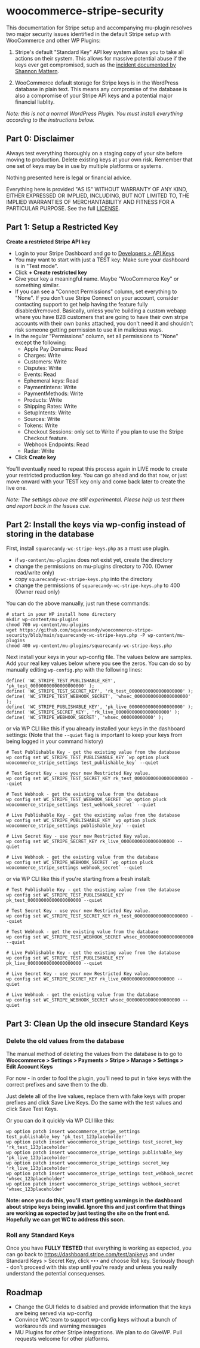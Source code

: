 # woocommerce-stripe-security

This documentation for Stripe setup and accompanying mu-plugin resolves two major security issues identified in the default Stripe setup with WooCommerce and other WP Plugins:

1) Stripe's default "Standard Key" API key system allows you to take all actions on their system. This allows for massive potential abuse if the keys ever get compromised, such as the [incident documented by Shannon Mattern](https://webdesigneracademy.com/my-stripe-account-was-hacked-and-stripe-said-i-have-to-repay-70k/).

2) WooCommerce default storage for Stripe keys is in the WordPress database in plain text. This means any compromise of the database is also a compromise of your Stripe API keys and a potential major financial liablity.

*Note: this is not a normal WordPress Plugin. You must install everything according to the instructions below.*

## Part 0: Disclaimer

Always test everything thoroughly on a staging copy of your site before moving to production.
Delete existing keys at your own risk. Remember that one set of keys may be in use by multiple platforms or systems.

Nothing presented here is legal or financial advice.

Everything here is provided "AS IS" WITHOUT WARRANTY
OF ANY KIND, EITHER EXPRESSED OR IMPLIED, INCLUDING, BUT NOT LIMITED TO,
THE IMPLIED WARRANTIES OF MERCHANTABILITY AND FITNESS FOR A PARTICULAR
PURPOSE. See the full [LICENSE](https://github.com/squarecandy/woocommerce-stripe-security/blob/main/LICENSE).

## Part 1: Setup a Restricted Key

**Create a restricted Stripe API key**

* Login to your Stripe Dashboard and go to [Developers > API Keys](https://dashboard.stripe.com/test/apikeys)
* You may want to start with just a TEST key: Make sure your dashboard is in "Test mode".
* Click **+ Create restricted key**
* Give your key a meaningful name. Maybe "WooCommerce Key" or something similar.
* If you can see a "Connect Permissions" column, set everything to "None". If you don't use Stripe Connect on your account, consider contacting support to get help having the feature fully disabled/removed. Basically, unless you're building a custom webapp where you have B2B customers that are going to have their own stripe accounts with their own banks attached, you don't need it and shouldn't risk someone getting permission to use it in malicious ways.
* In the regular "Permissions" column, set all permissions to "None" except the following:
    * Apple Pay Domains: Read
    * Charges: Write
    * Customers: Write
    * Disputes: Write
    * Events: Read
    * Ephemeral keys: Read
    * PaymentIntens: Write
    * PaymentMethods: Write
    * Products: Write
    * Shipping Rates: Write
    * SetupIntents: Write
    * Sources: Write
    * Tokens: Write
    * Checkout Sessions: only set to Write if you plan to use the Stripe Checkout feature.
    * Webhook Endpoints: Read
    * Radar: Write
* Click **Create key**

You'll eventually need to repeat this process again in LIVE mode to create your restricted production key. You can go ahead and do that now, or just move onward with your TEST key only and come back later to create the live one.

_Note: The settings above are still experimental. Please help us test them and report back in the Issues cue._

## Part 2: Install the keys via wp-config instead of storing in the database

First, install `squarecandy-wc-stripe-keys.php` as a must use plugin.

* if `wp-content/mu-plugins` does not exist yet, create the directory
* change the permissions on mu-plugins directory to 700. (Owner read/write only)
* copy `squarecandy-wc-stripe-keys.php` into the directory
* change the permissions of `squarecandy-wc-stripe-keys.php` to 400 (Owner read only)

You can do the above manually, just run these commands:

```
# start in your WP install home directory
mkdir wp-content/mu-plugins
chmod 700 wp-content/mu-plugins
wget https://github.com/squarecandy/woocommerce-stripe-security/blob/main/squarecandy-wc-stripe-keys.php -P wp-content/mu-plugins
chmod 400 wp-content/mu-plugins/squarecandy-wc-stripe-keys.php
```

Next install your keys in your wp-config file. The values below are samples. Add your real key values below where you see the zeros.
You can do so by manually editing `wp-config.php` with the following lines:

```
define( 'WC_STRIPE_TEST_PUBLISHABLE_KEY', 'pk_test_00000000000000000000' );
define( 'WC_STRIPE_TEST_SECRET_KEY', 'rk_test_00000000000000000000' );
define( 'WC_STRIPE_TEST_WEBHOOK_SECRET', 'whsec_00000000000000000000' );
define( 'WC_STRIPE_PUBLISHABLE_KEY', 'pk_live_00000000000000000000' );
define( 'WC_STRIPE_SECRET_KEY', 'rk_live_00000000000000000000' );
define( 'WC_STRIPE_WEBHOOK_SECRET', 'whsec_000000000000' );
```

or via WP CLI like this if you already installed your keys in the dashboard settings:
(Note that the `--quiet` flag is important to keep your keys from being logged in your command history)

```
# Test Publishable Key - get the existing value from the database
wp config set WC_STRIPE_TEST_PUBLISHABLE_KEY `wp option pluck woocommerce_stripe_settings test_publishable_key` --quiet

# Test Secret Key - use your new Restricted Key value.
wp config set WC_STRIPE_TEST_SECRET_KEY rk_test_00000000000000000000 --quiet

# Test Webhook - get the existing value from the database
wp config set WC_STRIPE_TEST_WEBHOOK_SECRET `wp option pluck woocommerce_stripe_settings test_webhook_secret` --quiet

# Live Publishable Key - get the existing value from the database
wp config set WC_STRIPE_PUBLISHABLE_KEY `wp option pluck woocommerce_stripe_settings publishable_key` --quiet

# Live Secret Key - use your new Restricted Key value.
wp config set WC_STRIPE_SECRET_KEY rk_live_00000000000000000000 --quiet

# Live Webhook - get the existing value from the database
wp config set WC_STRIPE_WEBHOOK_SECRET `wp option pluck woocommerce_stripe_settings webhook_secret` --quiet
```

or via WP CLI like this if you're starting from a fresh install:

```
# Test Publishable Key - get the existing value from the database
wp config set WC_STRIPE_TEST_PUBLISHABLE_KEY pk_test_00000000000000000000 --quiet

# Test Secret Key - use your new Restricted Key value.
wp config set WC_STRIPE_TEST_SECRET_KEY rk_test_00000000000000000000 --quiet

# Test Webhook - get the existing value from the database
wp config set WC_STRIPE_TEST_WEBHOOK_SECRET whsec_00000000000000000000 --quiet

# Live Publishable Key - get the existing value from the database
wp config set WC_STRIPE_TEST_PUBLISHABLE_KEY pk_live_00000000000000000000 --quiet

# Live Secret Key - use your new Restricted Key value.
wp config set WC_STRIPE_SECRET_KEY rk_live_00000000000000000000 --quiet

# Live Webhook - get the existing value from the database
wp config set WC_STRIPE_WEBHOOK_SECRET whsec_00000000000000000000 --quiet
```

## Part 3: Clean Up the old insecure Standard Keys

### Delete the old values from the database

The manual method of deleting the values from the database is to go to  
**Woocommerce > Settings > Payments > Stripe > Manage > Settings > Edit Account Keys**

For now - in order to fool the plugin, you'll need to put in fake keys with the correct prefixes and save them to the db.

Just delete all of the live values, replace them with fake keys with proper prefixes and click Save Live Keys. Do the same with the test values and click Save Test Keys.

Or you can do it quickly via WP CLI like this:

```
wp option patch insert woocommerce_stripe_settings test_publishable_key 'pk_test_123placeholder'
wp option patch insert woocommerce_stripe_settings test_secret_key 'rk_test_123placeholder'
wp option patch insert woocommerce_stripe_settings publishable_key 'pk_live_123placeholder'
wp option patch insert woocommerce_stripe_settings secret_key 'rk_live_123placeholder'
wp option patch insert woocommerce_stripe_settings test_webhook_secret 'whsec_123placeholder'
wp option patch insert woocommerce_stripe_settings webhook_secret 'whsec_123placeholder'
```

**Note: once you do this, you'll start getting warnings in the dashboard about stripe keys being invalid. Ignore this and just confirm that things are working as expected by just testing the site on the front end. Hopefully we can get WC to address this soon.**

### Roll any Standard Keys

Once you have **FULLY TESTED** that everything is working as expected, you can go back to https://dashboard.stripe.com/test/apikeys and under Standard Keys > Secret Key, click `•••` and choose Roll key. Seriously though - don't proceed with this step until you're ready and unless you really understand the potential consequenses.

## Roadmap

* Change the GUI fields to disabled and provide information that the keys are being served via wp-config
* Convince WC team to support wp-config keys without a bunch of workarounds and warning messages
* MU Plugins for other Stripe integrations. We plan to do GiveWP. Pull requests welcome for other platforms.
